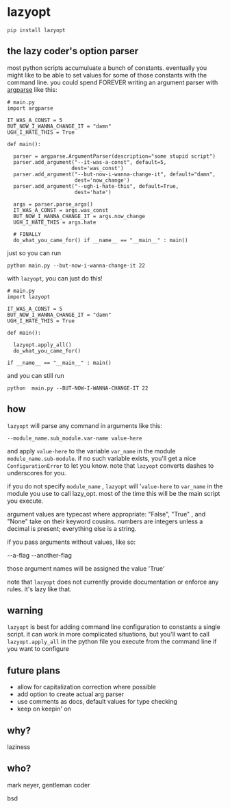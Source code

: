 # lazyopt

  `pip install lazyopt`

## the lazy coder's option parser

  most python scripts accumuluate a bunch of constants. eventually you might like to be able to set values for some of those constants with the command line. you could spend FOREVER writing an argument parser with [argparse](http://docs.python.org/2.7/library/argparse.html) like this:

    # main.py
    import argparse

    IT_WAS_A_CONST = 5
    BUT_NOW_I_WANNA_CHANGE_IT = "damn"
    UGH_I_HATE_THIS = True

    def main():

      parser = argparse.ArgumentParser(description="some stupid script")
      parser.add_argument("--it-was-a-const", default=5,
                         dest='was_const')
      parser.add_argument("--but-now-i-wanna-change-it", default="damn",
                          dest='now_change')
      parser.add_argument("--ugh-i-hate-this", default=True,
                          dest='hate')

      args = parser.parse_args()
      IT_WAS_A_CONST = args.was_const
      BUT_NOW_I_WANNA_CHANGE_IT = args.now_change
      UGH_I_HATE_THIS = args.hate

      # FINALLY 
      do_what_you_came_for() if __name__ == "__main__" : main() 

just so you can run

    python main.py --but-now-i-wanna-change-it 22    


with `lazyopt`, you can just do this!

    # main.py
    import lazyopt

    IT_WAS_A_CONST = 5
    BUT_NOW_I_WANNA_CHANGE_IT = "damn"
    UGH_I_HATE_THIS = True

    def main():

      lazyopt.apply_all() 
      do_what_you_came_for()

    if __name__ == "__main__" : main()

and you can still run

    python  main.py --BUT-NOW-I-WANNA-CHANGE-IT 22



## how

`lazyopt` will parse any command in arguments like this:

    --module_name.sub_module.var-name value-here

and apply `value-here` to the variable `var_name` in the module `module_name.sub-module`. if no such variable exists, you'll get a nice `ConfigurationError` to let you know.  note that `lazyopt` converts dashes to underscores for you. 

if you do not specify `module_name` , `lazyopt` will '`value-here` to `var_name` in the module you use to call lazy_opt. most of the time this will be the main script you execute.

argument values are typecast where appropriate: "False", "True" , and "None" take on their keyword cousins. numbers are integers unless a decimal is present; everything else is a string.

if you pass arguments without values, like so:

  --a-flag  --another-flag

those argument names will be assigned the value 'True'

note that `lazyopt` does not currently provide documentation or enforce any rules. it's lazy like that.

## warning

`lazyopt` is best for adding command line configuration to constants a single script. it can work in more complicated situations, but you'll want to call `lazyopt.apply_all` in the python file you execute from the command line if you want to configure

## future plans
* allow for capitalization correction where possible
* add option to create actual arg parser
* use comments as docs, default values for type checking
* keep on keepin' on


## why?

laziness

## who?

mark neyer, gentleman coder

bsd
